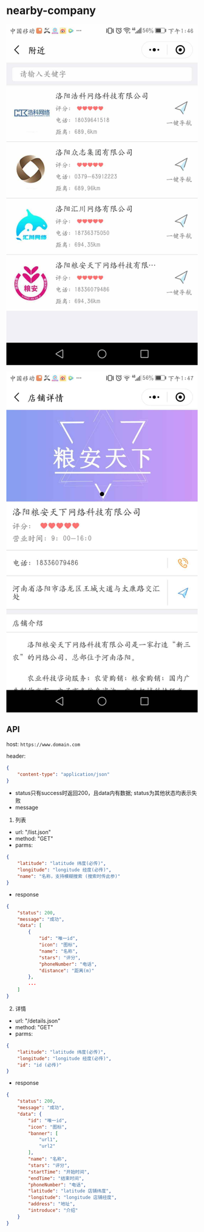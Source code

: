 # nearby-company

![](./screenshot/list.jpg)

![](./screenshot/details.jpg)


## API 

host: `https://www.domain.com`

header: 
```json
{
    "content-type": "application/json"
}
```

- status只有success时返回200，且data内有数据; status为其他状态均表示失败
- message


1. 列表

- url: "/list.json"
- method: "GET"
- parms: 
```json
{
    "latitude": "latitude 纬度(必传)",
    "longitude": "longitude 经度(必传)",
    "name": "名称，支持模糊搜索 (搜索时传此参)"
}
```

- response
```json
{
    "status": 200,
    "message": "成功",
    "data": [
        {
            "id": "唯一id",
            "icon": "图标",
            "name": "名称",
            "stars": "评分",
            "phoneNumber": "电话",
            "distance": "距离(m)"
        },
        ...
    ]
}
```


2. 详情

- url: "/details.json"
- method: "GET"
- parms: 
```json
{
    "latitude": "latitude 纬度(必传)",
    "longitude": "longitude 经度(必传)",
    "id": "id (必传)"
}
```

- response
```json
{
    "status": 200,
    "message": "成功",
    "data": {
        "id": "唯一id",
        "icon": "图标",
        "banner": [
            "url1",
            "url2"
        ],
        "name": "名称",
        "stars": "评分",
        "startTime": "开始时间",
        "endTime": "结束时间",
        "phoneNumber": "电话",
        "latitude": "latitude 店铺纬度",
        "longitude": "longitude 店铺经度",
        "address": "地址",
        "introduce": "介绍"
    }
}
```